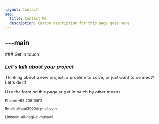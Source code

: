 ```yaml
---
layout: Contact
seo:
  title: Contact Me
  description: Custom description for this page goes here
---
```




---main
---

<PageTitle>
  ### Get in touch

  ### _Let's talk about your project_
</PageTitle>

Thinking about a new project, a problem to solve, or just want to connect? Let's do it!

Use the form on this page or get in touch by other means.

<Sep size="12" />

<small>
  <Icon src="/icons/call.svg" className="inline mr-2 align-middle fill-current text-omega-500" /> Phone: +92 206 15612

  <Icon src="/icons/mail.svg" className="mr-2 inline align-middle fill-current text-omega-500" /> Email: alinaqi2000@gmail.com

  <Icon src="/icons/logo-linkedin.svg" className="mr-2 inline align-middle fill-current text-omega-500" /> Linkedin: ali-naqi-al-musawi
</small>